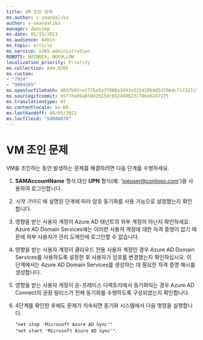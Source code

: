 ```yaml
---
title: VM 조인 문제
ms.author: v-smandalika
author: v-smandalika
manager: dansimp
ms.date: 01/15/2021
ms.audience: Admin
ms.topic: article
ms.service: o365-administration
ROBOTS: NOINDEX, NOFOLLOW
localization_priority: Priority
ms.collection: Adm_O365
ms.custom:
- "7924"
- "9004395"
ms.openlocfilehash: d89fb92ce1775e5a77808a1893a315419b4d54706dc737327c51f7c4c4e488e2
ms.sourcegitcommit: b5f7da89a650d2915dc652449623c78be6247175
ms.translationtype: HT
ms.contentlocale: ko-KR
ms.lasthandoff: 08/05/2021
ms.locfileid: "54088078"
---
```

# <a name="issue-joining-vms"></a>VM 조인 문제

VM을 조인하는 동안 발생하는 문제를 해결하려면 다음 단계를 수행하세요.

1. **SAMAccountName** 형식 대신 **UPN** 형식(예: 'joeuser@contoso.com')을 사용하여 로그인합니다.
2. *시작 가이드* 에 설명된 단계에 따라 암호 동기화를 사용 가능으로 설정했는지 확인합니다.
3. 영향을 받는 사용자 계정이 Azure AD 테넌트의 외부 계정이 아닌지 확인하세요. Azure AD Domain Services에는 이러한 사용자 계정에 대한 자격 증명이 없기 때문에 외부 사용자가 관리 도메인에 로그인할 수 없습니다.
4. 영향을 받는 사용자 계정이 클라우드 전용 사용자 계정인 경우 Azure AD Domain Services를 사용하도록 설정한 후 사용자가 암호를 변경했는지 확인하십시오. 이 단계에서는 Azure AD Domain Services를 생성하는 데 필요한 자격 증명 해시를 생성합니다.
5. 영향을 받는 사용자 계정이 온-프레미스 디렉토리에서 동기화되는 경우 Azure AD Connect의 권장 릴리스가 전체 동기화를 수행하도록 구성되었는지 확인합니다.
6. 4단계를 확인한 후에도 문제가 지속되면 동기화 시스템에서 다음 명령을 실행합니다.
 
     `"net stop 'Microsoft Azure AD Sync'"`  
     `"net start 'Microsoft Azure AD Sync'"`.